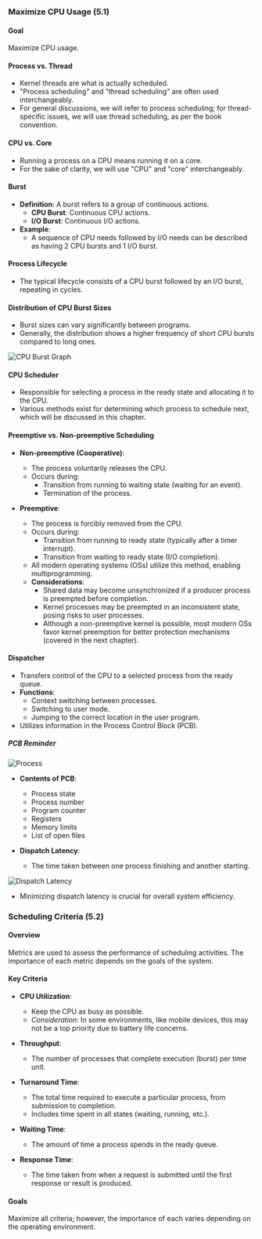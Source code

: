 ### Maximize CPU Usage (5.1)

#### Goal
Maximize CPU usage.

#### Process vs. Thread
- Kernel threads are what is actually scheduled.
- "Process scheduling" and "thread scheduling" are often used interchangeably.
- For general discussions, we will refer to process scheduling; for thread-specific issues, we will use thread scheduling, as per the book convention.

#### CPU vs. Core
- Running a process on a CPU means running it on a core.
- For the sake of clarity, we will use "CPU" and "core" interchangeably.

#### Burst
- **Definition**: A burst refers to a group of continuous actions.
    - **CPU Burst**: Continuous CPU actions.
    - **I/O Burst**: Continuous I/O actions.
- **Example**:
    - A sequence of CPU needs followed by I/O needs can be described as having 2 CPU bursts and 1 I/O burst.

#### Process Lifecycle
- The typical lifecycle consists of a CPU burst followed by an I/O burst, repeating in cycles.

#### Distribution of CPU Burst Sizes
- Burst sizes can vary significantly between programs.
- Generally, the distribution shows a higher frequency of short CPU bursts compared to long ones.

![CPU Burst Graph](images/chapter5/burst.png)

#### CPU Scheduler
- Responsible for selecting a process in the ready state and allocating it to the CPU.
- Various methods exist for determining which process to schedule next, which will be discussed in this chapter.

#### Preemptive vs. Non-preemptive Scheduling
- **Non-preemptive (Cooperative)**:
    - The process voluntarily releases the CPU.
    - Occurs during:
        - Transition from running to waiting state (waiting for an event).
        - Termination of the process.

- **Preemptive**:
    - The process is forcibly removed from the CPU.
    - Occurs during:
        - Transition from running to ready state (typically after a timer interrupt).
        - Transition from waiting to ready state (I/O completion).
    - All modern operating systems (OSs) utilize this method, enabling multiprogramming.
    - **Considerations**:
        - Shared data may become unsynchronized if a producer process is preempted before completion.
        - Kernel processes may be preempted in an inconsistent state, posing risks to user processes.
        - Although a non-preemptive kernel is possible, most modern OSs favor kernel preemption for better protection mechanisms (covered in the next chapter).

#### Dispatcher
- Transfers control of the CPU to a selected process from the ready queue.
- **Functions**:
    - Context switching between processes.
    - Switching to user mode.
    - Jumping to the correct location in the user program.
- Utilizes information in the Process Control Block (PCB).

##### PCB Reminder
![Process](images/chapter5/process.png)

- **Contents of PCB**:
    - Process state
    - Process number
    - Program counter
    - Registers
    - Memory limits
    - List of open files

- **Dispatch Latency**:
    - The time taken between one process finishing and another starting.

![Dispatch Latency](images/chapter5/dispatch_latency.png)

- Minimizing dispatch latency is crucial for overall system efficiency.

### Scheduling Criteria (5.2)

#### Overview
Metrics are used to assess the performance of scheduling activities. The importance of each metric depends on the goals of the system.

#### Key Criteria

- **CPU Utilization**:
    - Keep the CPU as busy as possible.
    - *Consideration*: In some environments, like mobile devices, this may not be a top priority due to battery life concerns.

- **Throughput**:
    - The number of processes that complete execution (burst) per time unit.

- **Turnaround Time**:
    - The total time required to execute a particular process, from submission to completion.
    - Includes time spent in all states (waiting, running, etc.).

- **Waiting Time**:
    - The amount of time a process spends in the ready queue.

- **Response Time**:
    - The time taken from when a request is submitted until the first response or result is produced.

#### Goals
Maximize all criteria; however, the importance of each varies depending on the operating environment.
